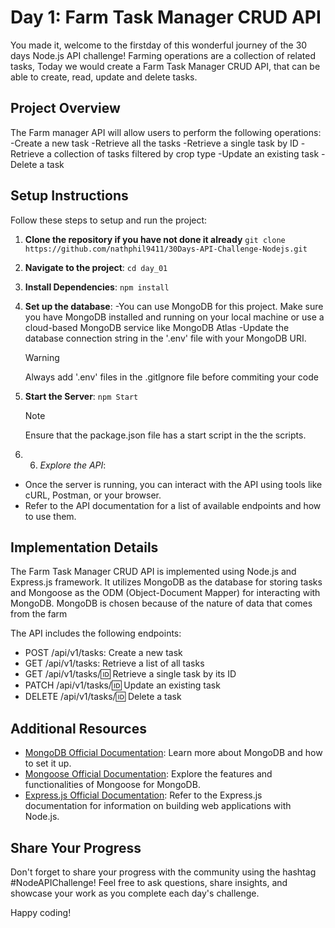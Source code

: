 # Day 1: Farm Task Manager CRUD API

You made it, welcome to the firstday of this wonderful journey of the 30 days Node.js API challenge! Farming operations are a collection of related tasks, Today we would create a Farm Task Manager CRUD API, that can be able to create, read, update and delete tasks.

## Project Overview

The Farm manager API will allow users to perform the following operations:
-Create a new task
-Retrieve all the tasks
-Retrieve a single task by ID
-Retrieve a collection of tasks filtered by crop type
-Update an existing task
-Delete a task

## Setup Instructions

Follow these steps to setup and run the project:

1. **Clone the repository if you have not done it already**
   `git clone https://github.com/nathphil9411/30Days-API-Challenge-Nodejs.git`

2. **Navigate to the project**:
   `cd day_01`

3. **Install Dependencies**:
   `npm install `

4. **Set up the database**:
   -You can use MongoDB for this project. Make sure you have MongoDB installed and running on your local machine or use a cloud-based MongoDB service like MongoDB Atlas
   -Update the database connection string in the '.env' file with your MongoDB URI.

   > [!Warning]
   > Always add '.env' files in the .gitIgnore file before commiting your code

5. **Start the Server**:
   `npm Start`

   > [!note]
   > Ensure that the package.json file has a start script in the the scripts.

6. 6. _Explore the API_:

- Once the server is running, you can interact with the API using tools like cURL, Postman, or your browser.
- Refer to the API documentation for a list of available endpoints and how to use them.

## Implementation Details

The Farm Task Manager CRUD API is implemented using Node.js and Express.js framework. It utilizes MongoDB as the database for storing tasks and Mongoose as the ODM (Object-Document Mapper) for interacting with MongoDB. MongoDB is chosen because of the nature of data that comes from the farm

The API includes the following endpoints:

- POST /api/v1/tasks: Create a new task
- GET /api/v1/tasks: Retrieve a list of all tasks
- GET /api/v1/tasks/:id: Retrieve a single task by its ID
- PATCH /api/v1/tasks/:id: Update an existing task
- DELETE /api/v1/tasks/:id: Delete a task

## Additional Resources

- [MongoDB Official Documentation](https://docs.mongodb.com/): Learn more about MongoDB and how to set it up.
- [Mongoose Official Documentation](https://mongoosejs.com/docs/): Explore the features and functionalities of Mongoose for MongoDB.
- [Express.js Official Documentation](https://expressjs.com/): Refer to the Express.js documentation for information on building web applications with Node.js.

## Share Your Progress

Don't forget to share your progress with the community using the hashtag #NodeAPIChallenge! Feel free to ask questions, share insights, and showcase your work as you complete each day's challenge.

Happy coding!
